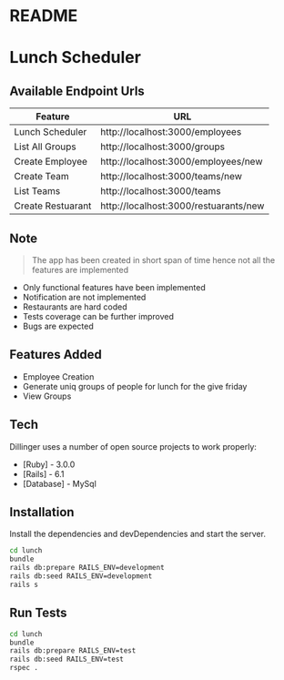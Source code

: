 # README

# Lunch Scheduler


## Available Endpoint Urls
| Feature           | URL                                   |
|-------------------|---------------------------------------|
| Lunch Scheduler   | http://localhost:3000/employees       |
| List All Groups   | http://localhost:3000/groups          |
| Create Employee   | http://localhost:3000/employees/new   |
| Create Team       | http://localhost:3000/teams/new       |
| List Teams        | http://localhost:3000/teams           |
| Create Restuarant | http://localhost:3000/restuarants/new |



## Note

> The app has been created in short span of time hence
> not all the features are implemented
>
>
- Only functional features have been implemented
- Notification are not implemented
- Restaurants are hard coded
- Tests coverage can be further improved
- Bugs are expected

## Features Added
- Employee Creation
- Generate uniq groups of people for lunch for the give friday
- View Groups

## Tech

Dillinger uses a number of open source projects to work properly:

- [Ruby] - 3.0.0
- [Rails] - 6.1
- [Database] - MySql

## Installation

Install the dependencies and devDependencies and start the server.

```sh
cd lunch
bundle
rails db:prepare RAILS_ENV=development
rails db:seed RAILS_ENV=development
rails s
```

## Run Tests
```sh
cd lunch
bundle
rails db:prepare RAILS_ENV=test
rails db:seed RAILS_ENV=test
rspec .
```
